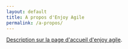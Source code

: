 ```yaml
---
layout: default
title: A propos d'Enjoy Agile
permalink: /a-propos/
---
```

  
<p>
    <a href="https://alexthib.github.io/">Description sur la page d'accueil d'enjoy agile</a>. 
</p>   
  

